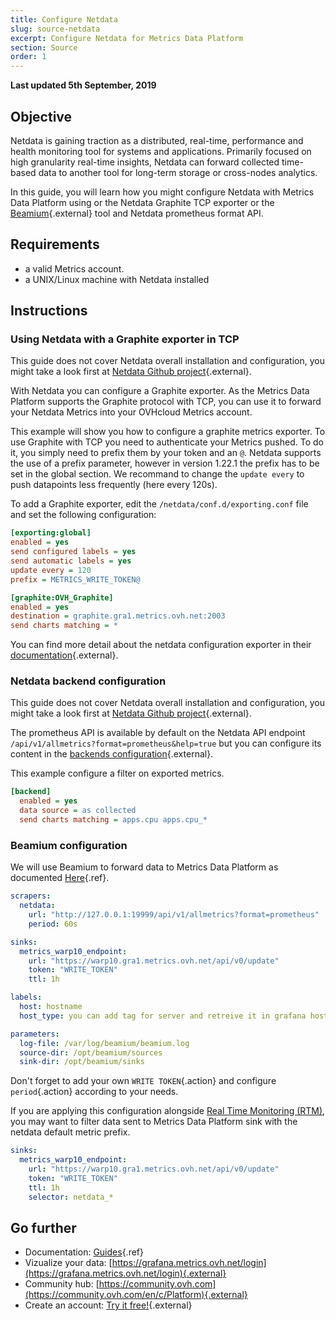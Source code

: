 ```yaml
---
title: Configure Netdata
slug: source-netdata
excerpt: Configure Netdata for Metrics Data Platform
section: Source
order: 1
---
```

**Last updated 5th September, 2019**

## Objective

Netdata is gaining traction as a distributed, real-time, performance and health monitoring tool for systems and applications. Primarily focused on high granularity real-time insights, Netdata can forward collected time-based data to another tool for long-term storage or cross-nodes analytics.

In this guide, you will learn how you might configure Netdata with Metrics Data Platform using or the Netdata Graphite TCP exporter or the [Beamium](https://github.com/ovh/beamium){.external} tool and Netdata prometheus format API.

## Requirements

- a valid Metrics account.
- a UNIX/Linux machine with Netdata installed

## Instructions

### Using Netdata with a Graphite exporter in TCP

This guide does not cover Netdata overall installation and configuration, you might take a look first at [Netdata Github project](https://github.com/netdata/netdata#quick-start){.external}.

With Netdata you can configure a Graphite exporter. As the Metrics Data Platform supports the Graphite protocol with TCP, you can use it to forward your Netdata Metrics into your OVHcloud Metrics account.

This example will show you how to configure a graphite metrics exporter. To use Graphite with TCP you need to authenticate your Metrics pushed. To do it, you simply need to prefix them by your token and an `@`. Netdata supports the use of a prefix parameter, however in version 1.22.1 the prefix has to be set in the global section. We recommand to change the `update every` to push datapoints less frequently (here every 120s).

To add a Graphite exporter, edit the `/netdata/conf.d/exporting.conf` file and set the following configuration:

```ini
[exporting:global]
enabled = yes
send configured labels = yes
send automatic labels = yes
update every = 120
prefix = METRICS_WRITE_TOKEN@

[graphite:OVH_Graphite]
enabled = yes
destination = graphite.gra1.metrics.ovh.net:2003
send charts matching = *
```

You can find more detail about the netdata configuration exporter in their [documentation](https://learn.netdata.cloud/docs/agent/exporting#configuration){.external}.

### Netdata backend configuration

This guide does not cover Netdata overall installation and configuration, you might take a look first at [Netdata Github project](https://github.com/netdata/netdata#quick-start){.external}.

The prometheus API is available by default on the Netdata API endpoint `/api/v1/allmetrics?format=prometheus&help=true` but you can configure its content in the [backends configuration](https://github.com/netdata/netdata/tree/master/backends){.external}.

This example configure a filter on exported metrics.

```ini
[backend]
  enabled = yes
  data source = as collected
  send charts matching = apps.cpu apps.cpu_*
```

### Beamium configuration

We will use Beamium to forward data to Metrics Data Platform as documented [Here](../source_beamium/){.ref}.

```yaml
scrapers:
  netdata:
    url: "http://127.0.0.1:19999/api/v1/allmetrics?format=prometheus"
    period: 60s

sinks:
  metrics_warp10_endpoint:
    url: "https://warp10.gra1.metrics.ovh.net/api/v0/update"
    token: "WRITE_TOKEN"
    ttl: 1h

labels:
  host: hostname
  host_type: you can add tag for server and retreive it in grafana host list

parameters:
  log-file: /var/log/beamium/beamium.log
  source-dir: /opt/beamium/sources
  sink-dir: /opt/beamium/sinks
```

Don't forget to add your own `WRITE TOKEN`{.action} and configure `period`{.action} according to your needs.

If you are applying this configuration alongside [Real Time Monitoring (RTM)](../../../cloud/dedicated/installing_rtm/guide.en-gb.md), you may want to filter data sent to Metrics Data Platform sink with the netdata default metric prefix.

```yaml
sinks:
  metrics_warp10_endpoint:
    url: "https://warp10.gra1.metrics.ovh.net/api/v0/update"
    token: "WRITE_TOKEN"
    ttl: 1h
    selector: netdata_*
```

## Go further

- Documentation: [Guides](../product.en-gb.md){.ref}
- Vizualize your data: [https://grafana.metrics.ovh.net/login](https://grafana.metrics.ovh.net/login){.external}
- Community hub: [https://community.ovh.com](https://community.ovh.com/en/c/Platform){.external}
- Create an account: [Try it free!](https://www.ovh.com/fr/order/express/#/new/express/resume?products=~%28~%28planCode~%27metrics-free-trial~configuration~%28~%28label~%27region~values~%28~%27gra1%29%29%29~option~%28~%29~quantity~1~productId~%27metrics%29%29&paymentMeanRequired=0){.external}
